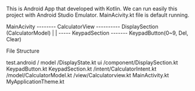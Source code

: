 This is Android App that developed with Kotlin.
We can run easily this project with Android Studio Emulator.
MainAcivity.kt file is default running.

MainAcivity   --------   CalculatorView    ----------    DisplaySection
		        (CalculatorModel)       |
						|
						-----     KeypadSection     -------   KeypadButton(0~9, Del, Clear)


File Structure

test.android /  model	/DisplayState.kt
		ui	/component/DisplaySection.kt
				   KeypadButton.kt
				   KeypadSection.kt
			/intent/CalculatorIntent.kt
			/model/CalculatorModel.kt
			/view/Calculatorview.kt
		MainActivity.kt
		MyApplicationTheme.kt